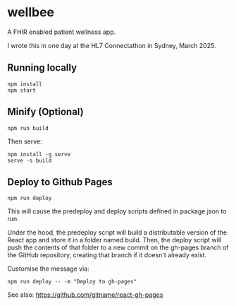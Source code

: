 # wellbee

A FHIR enabled patient wellness app.

I wrote this in one day at the HL7 Connectathon in Sydney, March 2025.

## Running locally
```
npm install
npm start
```

## Minify (Optional)
```
npm run build
```

Then serve:
```
npm install -g serve
serve -s build
```


## Deploy to Github Pages

```
npm run deploy
```

This will cause the predeploy and deploy scripts defined in package.json to run.

Under the hood, the predeploy script will build a distributable version of the React app and store it in a folder named build. Then, the deploy script will push the contents of that folder to a new commit on the gh-pages branch of the GitHub repository, creating that branch if it doesn't already exist.

Customise the message via:
```
npm run deploy -- -m "Deploy to gh-pages"
```

See also: https://github.com/gitname/react-gh-pages

